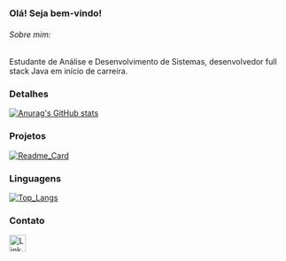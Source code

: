 ### Olá! Seja bem-vindo!

###### Sobre mim:
Estudante de Análise e Desenvolvimento de Sistemas, desenvolvedor full stack Java em início de carreira.

### Detalhes
[![Anurag's GitHub stats](https://github-readme-stats.vercel.app/api?username=Thiago-Almeida23&show_icons=true&theme=dark)](https://github.com/anuraghazra/github-readme-stats)

### Projetos
[![Readme_Card](https://github-readme-stats.vercel.app/api/pin/?username=Thiago-Almeida23&repo=efood&theme=dark)](https://github.com/anuraghazra/github-readme-stats)

### Linguagens
[![Top_Langs](https://github-readme-stats.vercel.app/api/top-langs/?username=Thiago-Almeida23&layout=compact&theme=dark)](https://github.com/anuraghazra/github-readme-stats)

### Contato
[<img src='https://img.shields.io/badge/LinkedIn-0077B5?style=for-the-badge&logo=linkedin&logoColor=white' alt='Linkedin' height='30'>](https://www.linkedin.com/in/thiago-almeida-dev)
